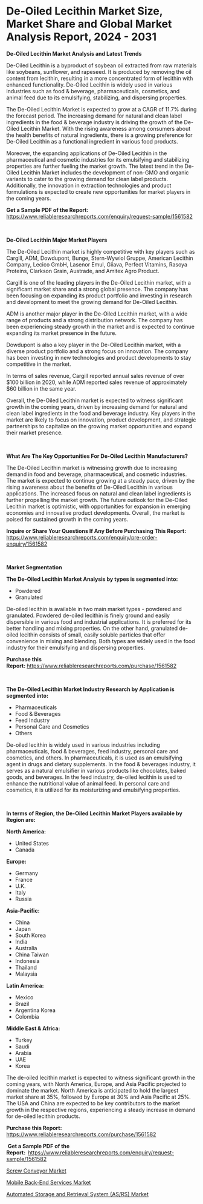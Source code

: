 <p><h1>De-Oiled Lecithin Market Size, Market Share and Global Market Analysis Report, 2024 - 2031</h1></p><p><strong>De-Oiled Lecithin Market Analysis and Latest Trends</strong></p>
<p><p>De-Oiled Lecithin is a byproduct of soybean oil extracted from raw materials like soybeans, sunflower, and rapeseed. It is produced by removing the oil content from lecithin, resulting in a more concentrated form of lecithin with enhanced functionality. De-Oiled Lecithin is widely used in various industries such as food & beverage, pharmaceuticals, cosmetics, and animal feed due to its emulsifying, stabilizing, and dispersing properties.</p><p>The De-Oiled Lecithin Market is expected to grow at a CAGR of 11.7% during the forecast period. The increasing demand for natural and clean label ingredients in the food & beverage industry is driving the growth of the De-Oiled Lecithin Market. With the rising awareness among consumers about the health benefits of natural ingredients, there is a growing preference for De-Oiled Lecithin as a functional ingredient in various food products.</p><p>Moreover, the expanding applications of De-Oiled Lecithin in the pharmaceutical and cosmetic industries for its emulsifying and stabilizing properties are further fueling the market growth. The latest trend in the De-Oiled Lecithin Market includes the development of non-GMO and organic variants to cater to the growing demand for clean label products. Additionally, the innovation in extraction technologies and product formulations is expected to create new opportunities for market players in the coming years.</p></p>
<p><strong>Get a Sample PDF of the Report:&nbsp;</strong> <a href="https://www.reliableresearchreports.com/enquiry/request-sample/1561582">https://www.reliableresearchreports.com/enquiry/request-sample/1561582</a></p>
<p>&nbsp;</p>
<p><strong>De-Oiled Lecithin Major Market Players</strong></p>
<p><p>The De-Oiled Lecithin market is highly competitive with key players such as Cargill, ADM, Dowdupont, Bunge, Stern-Wywiol Gruppe, American Lecithin Company, Lecico GmbH, Lasenor Emul, Giiava, Perfect Vitamins, Rasoya Proteins, Clarkson Grain, Austrade, and Amitex Agro Product.</p><p>Cargill is one of the leading players in the De-Oiled Lecithin market, with a significant market share and a strong global presence. The company has been focusing on expanding its product portfolio and investing in research and development to meet the growing demand for De-Oiled Lecithin.</p><p>ADM is another major player in the De-Oiled Lecithin market, with a wide range of products and a strong distribution network. The company has been experiencing steady growth in the market and is expected to continue expanding its market presence in the future.</p><p>Dowdupont is also a key player in the De-Oiled Lecithin market, with a diverse product portfolio and a strong focus on innovation. The company has been investing in new technologies and product developments to stay competitive in the market.</p><p>In terms of sales revenue, Cargill reported annual sales revenue of over $100 billion in 2020, while ADM reported sales revenue of approximately $60 billion in the same year.</p><p>Overall, the De-Oiled Lecithin market is expected to witness significant growth in the coming years, driven by increasing demand for natural and clean label ingredients in the food and beverage industry. Key players in the market are likely to focus on innovation, product development, and strategic partnerships to capitalize on the growing market opportunities and expand their market presence.</p></p>
<p>&nbsp;</p>
<p><strong>What Are The Key Opportunities For De-Oiled Lecithin Manufacturers?</strong></p>
<p><p>The De-Oiled Lecithin market is witnessing growth due to increasing demand in food and beverage, pharmaceutical, and cosmetic industries. The market is expected to continue growing at a steady pace, driven by the rising awareness about the benefits of De-Oiled Lecithin in various applications. The increased focus on natural and clean label ingredients is further propelling the market growth. The future outlook for the De-Oiled Lecithin market is optimistic, with opportunities for expansion in emerging economies and innovative product developments. Overall, the market is poised for sustained growth in the coming years.</p></p>
<p><strong>Inquire or Share Your Questions If Any Before Purchasing This Report:</strong> <a href="https://www.reliableresearchreports.com/enquiry/pre-order-enquiry/1561582">https://www.reliableresearchreports.com/enquiry/pre-order-enquiry/1561582</a></p>
<p>&nbsp;</p>
<p><strong>Market Segmentation</strong></p>
<p><strong>The De-Oiled Lecithin Market Analysis by types is segmented into:</strong></p>
<p><ul><li>Powdered</li><li>Granulated</li></ul></p>
<p><p>De-oiled lecithin is available in two main market types - powdered and granulated. Powdered de-oiled lecithin is finely ground and easily dispersible in various food and industrial applications. It is preferred for its better handling and mixing properties. On the other hand, granulated de-oiled lecithin consists of small, easily soluble particles that offer convenience in mixing and blending. Both types are widely used in the food industry for their emulsifying and dispersing properties.</p></p>
<p><strong>Purchase this Report:&nbsp;</strong><a href="https://www.reliableresearchreports.com/purchase/1561582">https://www.reliableresearchreports.com/purchase/1561582</a></p>
<p>&nbsp;</p>
<p><strong>The De-Oiled Lecithin Market Industry Research by Application is segmented into:</strong></p>
<p><ul><li>Pharmaceuticals</li><li>Food & Beverages</li><li>Feed Industry</li><li>Personal Care and Cosmetics</li><li>Others</li></ul></p>
<p><p>De-oiled lecithin is widely used in various industries including pharmaceuticals, food & beverages, feed industry, personal care and cosmetics, and others. In pharmaceuticals, it is used as an emulsifying agent in drugs and dietary supplements. In the food & beverages industry, it serves as a natural emulsifier in various products like chocolates, baked goods, and beverages. In the feed industry, de-oiled lecithin is used to enhance the nutritional value of animal feed. In personal care and cosmetics, it is utilized for its moisturizing and emulsifying properties.</p></p>
<p>&nbsp;</p>
<p><strong>In terms of Region, the De-Oiled Lecithin Market Players available by Region are:</strong></p>
<p>
    <p> <strong> North America: </strong>
        <ul>
            <li>United States</li>
            <li>Canada</li>
        </ul>
        </p> 
    <p> <strong> Europe: </strong>
        <ul>
            <li>Germany</li>
            <li>France</li>
            <li>U.K.</li>
            <li>Italy</li>
            <li>Russia</li>
        </ul>
        </p> 
    <p> <strong> Asia-Pacific: </strong>
        <ul>
            <li>China</li>
            <li>Japan</li>
            <li>South Korea</li>
            <li>India</li>
            <li>Australia</li>
            <li>China Taiwan</li>
            <li>Indonesia</li>
            <li>Thailand</li>
            <li>Malaysia</li>
        </ul>
        </p> 
    <p> <strong> Latin America: </strong>
        <ul>
            <li>Mexico</li>
            <li>Brazil</li>
            <li>Argentina Korea</li>
            <li>Colombia</li>
        </ul>
        </p> 
    <p> <strong> Middle East & Africa: </strong>
        <ul>
            <li>Turkey</li>
            <li>Saudi</li>
            <li>Arabia</li>
            <li>UAE</li>
            <li>Korea</li>
        </ul>
    </p>
    </p>
<p><p>The de-oiled lecithin market is expected to witness significant growth in the coming years, with North America, Europe, and Asia Pacific projected to dominate the market. North America is anticipated to hold the largest market share at 35%, followed by Europe at 30% and Asia Pacific at 25%. The USA and China are expected to be key contributors to the market growth in the respective regions, experiencing a steady increase in demand for de-oiled lecithin products.</p></p>
<p><strong>Purchase this Report: </strong><a href="https://www.reliableresearchreports.com/purchase/1561582">https://www.reliableresearchreports.com/purchase/1561582</a></p>
<p>&nbsp;<strong>Get a Sample PDF of the Report:&nbsp;&nbsp;</strong><a href="https://www.reliableresearchreports.com/enquiry/request-sample/1561582">https://www.reliableresearchreports.com/enquiry/request-sample/1561582</a></p>
<p><strong></strong></p>
<p><p><a href="https://view.publitas.com/reportprime-1/screw-conveyor-market-challenges-opportunities-and-growth-drivers-and-major-market-players-forecasted-for-period-from-2023-2030/">Screw Conveyor Market</a></p><p><a href="https://view.publitas.com/reportprime-1/mobile-back-end-services-market-analysis-and-market-size-global-industry-overview-market-segmentation-and-forecast-2023-to-2030/">Mobile Back-End Services Market</a></p><p><a href="https://view.publitas.com/reportprime-1/automated-storage-and-retrieval-system-as-rs-market-size-focuses-on-market-dynamics-in-depth-analysis-and-future-projections-of-its-market-forecasted-for-period-from-2023-to-2030/">Automated Storage and Retrieval System (AS/RS) Market</a></p></p>